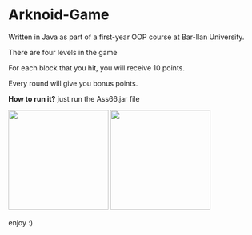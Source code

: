 # Arknoid-Game
Written in Java as part of a first-year OOP course at Bar-Ilan University.

There are four levels in the game

For each block that you hit, you will receive 10 points.

Every round will give you bonus points.

**How to run it?** 
just run the Ass66.jar file

<img src="https://github.com/omerabargel8/Arknoid-Game/blob/master/src/level1.png?raw=true" width="200" height="200"> <img src="https://github.com/omerabargel8/Arknoid-Game/blob/master/src/level1.png?raw=true" width="200" height="200">

enjoy :)
